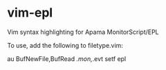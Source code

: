 vim-epl
=======

Vim syntax highlighting for Apama MonitorScript/EPL

To use, add the following to filetype.vim:

au BufNewFile,BufRead *.mon,*.evt   setf epl
